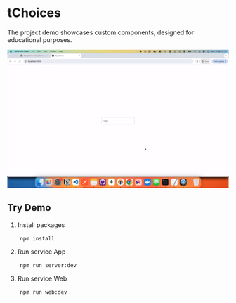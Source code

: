 # tChoices
The project demo showcases custom components, designed for educational purposes.

![Demo](resources/demo02-420.gif)

## Try Demo

1. Install packages
```
    npm install
```

2. Run service App
```
    npm run server:dev
```

3. Run service Web

```
    npm run web:dev
```
